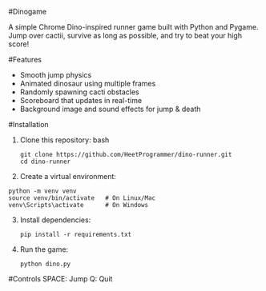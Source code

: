 #Dinogame

A simple Chrome Dino-inspired runner game built with Python and Pygame.  
Jump over cactii, survive as long as possible, and try to beat your high score!  


#Features
- Smooth jump physics 
- Animated dinosaur using multiple frames
- Randomly spawning cacti obstacles
- Scoreboard that updates in real-time
- Background image and sound effects for jump & death


#Installation

1. Clone this repository:
   bash
   ```
   git clone https://github.com/HeetProgrammer/dino-runner.git
   cd dino-runner
    ```
2. Create a virtual environment:
  ```
  python -m venv venv
  source venv/bin/activate   # On Linux/Mac
  venv\Scripts\activate      # On Windows
  ```
3. Install dependencies:
   ```
   pip install -r requirements.txt
   ```
4. Run the game:
   ```
   python dino.py
   ```

#Controls
SPACE: Jump
Q: Quit


